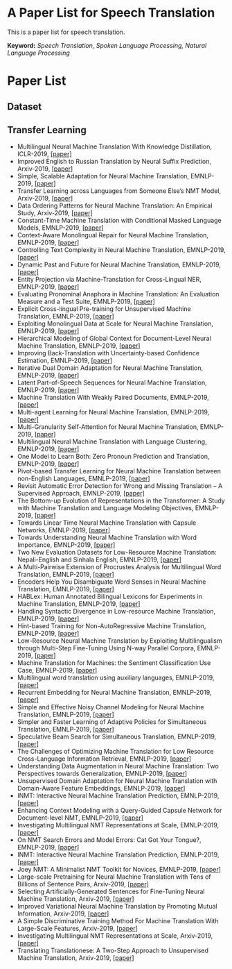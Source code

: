 # A Paper List for Speech Translation 
This is a paper list for speech translation. 

**Keyword:** *Speech Translation, Spoken Language Processing, Natural Language Processing*

# Paper List

## Dataset

## Transfer Learning
- Multilingual Neural Machine Translation With Knowledge Distillation, ICLR-2019, [[paper]](https://arxiv.org/pdf/1902.10461.pdf)
- Improved English to Russian Translation by Neural Suffix Prediction, Arxiv-2019, [[paper]](https://arxiv.org/pdf/1801.03615.pdf)
- Simple, Scalable Adaptation for Neural Machine Translation, EMNLP-2019, [[paper]](https://arxiv.org/pdf/1909.08478.pdf)
- Transfer Learning across Languages from Someone Else’s NMT Model, Arxiv-2019, [[paper]](https://arxiv.org/pdf/1909.10955.pdf)
- Data Ordering Patterns for Neural Machine Translation: An Empirical Study, Arxiv-2019, [[paper]](https://arxiv.org/pdf/1909.10642.pdf)
- Constant-Time Machine Translation with Conditional Masked Language Models, EMNLP-2019, [[paper]]()
- Context-Aware Monolingual Repair for Neural Machine Translation, EMNLP-2019, [[paper]]()
- Controlling Text Complexity in Neural Machine Translation, EMNLP-2019, [[paper]]()
- Dynamic Past and Future for Neural Machine Translation, EMNLP-2019, [[paper]]()
- Entity Projection via Machine-Translation for Cross-Lingual NER, EMNLP-2019, [[paper]]()
- Evaluating Pronominal Anaphora in Machine Translation: An Evaluation Measure and a Test Suite, EMNLP-2019, [[paper]]()
- Explicit Cross-lingual Pre-training for Unsupervised Machine Translation, EMNLP-2019, [[paper]]()
- Exploiting Monolingual Data at Scale for Neural Machine Translation, EMNLP-2019, [[paper]]()
- Hierarchical Modeling of Global Context for Document-Level Neural Machine Translation, EMNLP-2019, [[paper]]()
- Improving Back-Translation with Uncertainty-based Confidence Estimation, EMNLP-2019, [[paper]]()
- Iterative Dual Domain Adaptation for Neural Machine Translation, EMNLP-2019, [[paper]]()
- Latent Part-of-Speech Sequences for Neural Machine Translation, EMNLP-2019, [[paper]]()
- Machine Translation With Weakly Paired Documents, EMNLP-2019, [[paper]]()
- Multi-agent Learning for Neural Machine Translation, EMNLP-2019, [[paper]]()
- Multi-Granularity Self-Attention for Neural Machine Translation, EMNLP-2019, [[paper]]()
- Multilingual Neural Machine Translation with Language Clustering, EMNLP-2019, [[paper]]()
- One Model to Learn Both: Zero Pronoun Prediction and Translation, EMNLP-2019, [[paper]]()
- Pivot-based Transfer Learning for Neural Machine Translation between non-English Languages, EMNLP-2019, [[paper]]()
- Revisit Automatic Error Detection for Wrong and Missing Translation – A Supervised Approach, EMNLP-2019, [[paper]]()
- The Bottom-up Evolution of Representations in the Transformer: A Study with Machine Translation and Language Modeling Objectives, EMNLP-2019, [[paper]]()
- Towards Linear Time Neural Machine Translation with Capsule Networks, EMNLP-2019, [[paper]]()
- Towards Understanding Neural Machine Translation with Word Importance, EMNLP-2019, [[paper]]()
- Two New Evaluation Datasets for Low-Resource Machine Translation: Nepali-English and Sinhala English, EMNLP-2019, [[paper]]()
- A Multi-Pairwise Extension of Procrustes Analysis for Multilingual Word Translation, EMNLP-2019, [[paper]]()
- Encoders Help You Disambiguate Word Senses in Neural Machine Translation, EMNLP-2019, [[paper]]()
- HABLex: Human Annotated Bilingual Lexicons for Experiments in Machine Translation, EMNLP-2019, [[paper]]()
- Handling Syntactic Divergence in Low-resource Machine Translation, EMNLP-2019, [[paper]]()
- Hint-based Training for Non-AutoRegressive Machine Translation, EMNLP-2019, [[paper]]()
- Low-Resource Neural Machine Translation by Exploiting Multilingualism through Multi-Step Fine-Tuning Using N-way Parallel Corpora, EMNLP-2019, [[paper]]()
- Machine Translation for Machines: the Sentiment Classification Use Case, EMNLP-2019, [[paper]]()
- Multilingual word translation using auxiliary languages, EMNLP-2019, [[paper]]()
- Recurrent Embedding for Neural Machine Translation, EMNLP-2019, [[paper]]()
- Simple and Effective Noisy Channel Modeling for Neural Machine Translation, EMNLP-2019, [[paper]]()
- Simpler and Faster Learning of Adaptive Policies for Simultaneous Translation, EMNLP-2019, [[paper]]()
- Speculative Beam Search for Simultaneous Translation, EMNLP-2019, [[paper]]()
- The Challenges of Optimizing Machine Translation for Low Resource Cross-Language Information Retrieval, EMNLP-2019, [[paper]]()
- Understanding Data Augmentation in Neural Machine Translation: Two Perspectives towards Generalization, EMNLP-2019, [[paper]]()
- Unsupervised Domain Adaptation for Neural Machine Translation with Domain-Aware Feature Embeddings, EMNLP-2019, [[paper]]()
- INMT: Interactive Neural Machine Translation Prediction, EMNLP-2019, [[paper]]()
- Enhancing Context Modeling with a Query-Guided Capsule Network for Document-level NMT, EMNLP-2019, [[paper]]()
- Investigating Multilingual NMT Representations at Scale, EMNLP-2019, [[paper]]()
- On NMT Search Errors and Model Errors: Cat Got Your Tongue?, EMNLP-2019, [[paper]]()
- INMT: Interactive Neural Machine Translation Prediction, EMNLP-2019, [[paper]]()
- Joey NMT: A Minimalist NMT Toolkit for Novices, EMNLP-2019, [[paper]]()
- Large-scale Pretraining for Neural Machine Translation with Tens of Billions of Sentence Pairs, Arxiv-2019, [[paper]](https://arxiv.org/pdf/1909.11861.pdf)
- Selecting Artificially-Generated Sentences for Fine-Tuning Neural Machine Translation, Arxiv-2019, [[paper]](https://arxiv.org/pdf/1909.12016.pdf)
- Improved Variational Neural Machine Translation by Promoting Mutual Information, Arxiv-2019, [[paper]](https://arxiv.org/pdf/1909.09237.pdf)
- A Simple Discriminative Training Method For Machine Translation With Large-Scale Features, Arxiv-2019, [[paper]](https://arxiv.org/pdf/1909.09491.pdf)
- Investigating Multilingual NMT Representations at Scale, Arxiv-2019, [[paper]](https://arxiv.org/pdf/1909.02197.pdf)
- Translating Translationese: A Two-Step Approach to Unsupervised Machine Translation, Arxiv-2019, [[paper]](https://arxiv.org/pdf/1906.05683.pdf)
